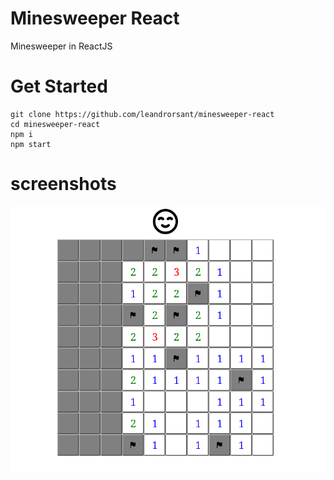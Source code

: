 # Minesweeper React
Minesweeper in ReactJS

# Get Started
```
git clone https://github.com/leandrorsant/minesweeper-react
cd minesweeper-react
npm i
npm start
```

# screenshots
<img src="./screenshots/minesweeper-react-screenshot1.png">